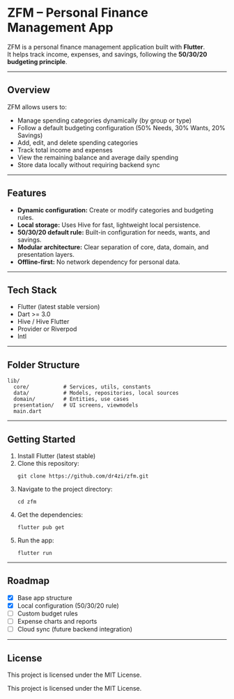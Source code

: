 # ZFM – Personal Finance Management App

ZFM is a personal finance management application built with **Flutter**.  
It helps track income, expenses, and savings, following the **50/30/20 budgeting principle**.

---

## Overview

ZFM allows users to:
- Manage spending categories dynamically (by group or type)
- Follow a default budgeting configuration (50% Needs, 30% Wants, 20% Savings)
- Add, edit, and delete spending categories
- Track total income and expenses
- View the remaining balance and average daily spending
- Store data locally without requiring backend sync

---

## Features

- **Dynamic configuration:** Create or modify categories and budgeting rules.
- **Local storage:** Uses Hive for fast, lightweight local persistence.
- **50/30/20 default rule:** Built-in configuration for needs, wants, and savings.
- **Modular architecture:** Clear separation of core, data, domain, and presentation layers.
- **Offline-first:** No network dependency for personal data.

---

## Tech Stack

- Flutter (latest stable version)
- Dart >= 3.0
- Hive / Hive Flutter
- Provider or Riverpod
- Intl

---

## Folder Structure

```
lib/
  core/           # Services, utils, constants
  data/           # Models, repositories, local sources
  domain/         # Entities, use cases
  presentation/   # UI screens, viewmodels
  main.dart
```

---

## Getting Started

1. Install Flutter (latest stable)
2. Clone this repository:
   ```
   git clone https://github.com/dr4zi/zfm.git
   ```
3. Navigate to the project directory:
   ```
   cd zfm
   ```
4. Get the dependencies:
   ```
   flutter pub get
   ```
5. Run the app:
   ```
   flutter run
   ```

---

## Roadmap

- [x] Base app structure
- [x] Local configuration (50/30/20 rule)
- [ ] Custom budget rules
- [ ] Expense charts and reports
- [ ] Cloud sync (future backend integration)

---

## License

This project is licensed under the MIT License.

This project is licensed under the MIT License.
